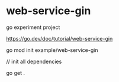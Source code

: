 # web-service-gin
go experiment project


https://go.dev/doc/tutorial/web-service-gin


 go mod init example/web-service-gin

 // init all dependencies

 go get .
